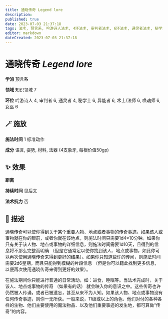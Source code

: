```yaml
---
title: 通晓传奇 Legend lore
description: 
published: true
date: 2023-07-03 21:37:18
tags: 法术, 预言系, 吟游诗人法术, 4环法术, 审判者法术, 6环法术, 通灵者法术, 秘学士法术, 异能者法术, 术士/法师法术, 唤魂师法术, 女巫法术, 知识领域
editor: markdown
dateCreated: 2023-07-03 21:37:18
---
```


# **通晓传奇** *Legend lore*

**学派** 预言系 

**领域** 知识领域 7

**环位** 吟游诗人 4, 审判者 6, 通灵者 4, 秘学士 6, 异能者 6, 术士/法师 6, 唤魂师 6, 女巫 6

## 🪄 施放

**施法时间** 1 标准动作

**成分** 语言, 姿势, 材料, 法器 (4支象牙, 每根价值50gp)

## ✨ 效果  

**距离**   

**持续时间** 见后文 

**法术抗力** 否

## 📖 描述

通晓传奇可以使你得到关于某个重要人物、地点或者事物的传奇事迹。如果该人或事物就在你的眼前，或者你就在该地点，则施法时间只需要1d4×10分钟。如果你只有关于该人物、地点或事物的详细信息，则施法时间需要1d10天，且得到的信息将不那么完整而明确 （但是它通常足以使你找到该人、地点或事物，如此你可以再次使用通晓传奇来得到更好的结果）。如果你只知道些许的传闻，则施法时间需要2d6星期，而且只能得到模糊的片段信息 （但是你可以籍此找到更多信息，以便再次使用通晓传奇来得到更好的效果）。

在施法期间你只能进行普通的日常活动，如：进食，睡眠等。当法术完成时，关于该人、地点或事物的传奇 （如果有的话） 就会映入你的意识之中。这些传奇也许仍然被人传诵，或者已被遗忘，甚至从来不为人知。如果该人物、地点或事物没有任何传奇事迹，则你一无所获。一般来说，11级或以上的角色、他们对付的各种各样的生物、他们主要使用的魔法物品、以及他们重要事迹的发生地，都可算做“传奇”的内容。
    